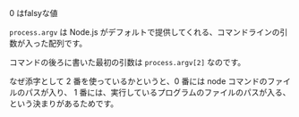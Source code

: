 0 はfalsyな値

`process.argv` は Node.js がデフォルトで提供してくれる、コマンドラインの引数が入った配列です。

コマンドの後ろに書いた最初の引数は `process.argv[2]` なのです。

なぜ添字として 2 番を使っているかというと、0 番には node コマンドのファイルのパスが入り、
1 番には、実行しているプログラムのファイルのパスが入る、という決まりがあるためです。